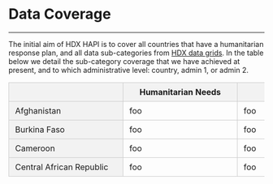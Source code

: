 
# Data Coverage

---

The initial aim of HDX HAPI is to cover all countries that have a
humanitarian response plan, and all data sub-categories from
[HDX data grids](https://data.humdata.org/dashboards/overview-of-data-grids).
In the table below we detail the sub-category coverage that we have achieved
at present, and to which administrative level: country, admin 1, or admin 2.

<style>
  table {
    border-collapse: collapse;
    width: 100%;
  }

  th, td {
    padding: 8px 12px;
    border: 1px solid #CCC;
    white-space: nowrap;
    min-width: 200px;
  }

  thead th {
    background-color: #F2F2F2;
    position: sticky;
    top: 0;
    z-index: 2; 
  }

  .fixed-col {
    background-color: #F2F2F2;
    position: -webkit-sticky; 
    position: sticky;
    left: 0;
    z-index: 3; 
  }

  tbody .fixed-col {
    z-index: 1;
  }

  /** overrides **/
	.md-typeset__table {
		display: block;
    height: 200px;
		margin: 0;
    overflow: auto;
		padding: 0;
		position: relative;
    width: 100%;
	}
	.md-typeset__scrollwrap {
		margin: 0;
		overflow: hidden;
	}
	.md-typeset table:not([class]) {
		display: unset;
		overflow: unset;
	}
</style>

  <table>
    <thead>
      <tr>
        <th class="fixed-col"></th>
          <th>Humanitarian Needs</th>
          <th>Refugees</th>
          <th>Conflict event</th>
          <th>Funding</th>
          <th>National Risk</th>
          <th>Operational Presence</th>
          <th>Food Price</th>
          <th>Food Security</th>
          <th>Population</th>
          <th>Poverty-rate</th>
      </tr>
    </thead>
    <tbody>
      <tr>
        <td class="fixed-col">Afghanistan</td>
        <td>foo</td>
        <td>foo</td>
        <td>foo</td>
        <td>foo</td>
        <td>foo</td>
        <td>foo</td>
        <td>foo</td>
        <td>foo</td>
        <td>foo</td>
        <td>foo</td>
      </tr>
	    <tr>
	      <td class="fixed-col">Burkina Faso</td>
	      <td>foo</td>
	      <td>foo</td>
	      <td>foo</td>
	      <td>foo</td>
	      <td>foo</td>
	      <td>foo</td>
	      <td>foo</td>
	      <td>foo</td>
	      <td>foo</td>
	      <td>foo</td>
	    </tr>
	    <tr>
	      <td class="fixed-col">Cameroon</td>
	      <td>foo</td>
	      <td>foo</td>
	      <td>foo</td>
	      <td>foo</td>
	      <td>foo</td>
	      <td>foo</td>
	      <td>foo</td>
	      <td>foo</td>
	      <td>foo</td>
	      <td>foo</td>
	    </tr>
	    <tr>
	      <td class="fixed-col">Central African Republic</td>
	      <td>foo</td>
	      <td>foo</td>
	      <td>foo</td>
	      <td>foo</td>
	      <td>foo</td>
	      <td>foo</td>
	      <td>foo</td>
	      <td>foo</td>
	      <td>foo</td>
	      <td>foo</td>
	    </tr>
    </tbody>
  </table>